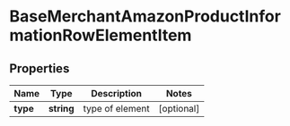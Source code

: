 # BaseMerchantAmazonProductInformationRowElementItem

## Properties

| Name | Type | Description | Notes |
|------------ | ------------- | ------------- | -------------|
**type** | **string** | type of element |[optional]|